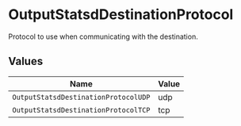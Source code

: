 # OutputStatsdDestinationProtocol

Protocol to use when communicating with the destination.


## Values

| Name                                 | Value                                |
| ------------------------------------ | ------------------------------------ |
| `OutputStatsdDestinationProtocolUDP` | udp                                  |
| `OutputStatsdDestinationProtocolTCP` | tcp                                  |